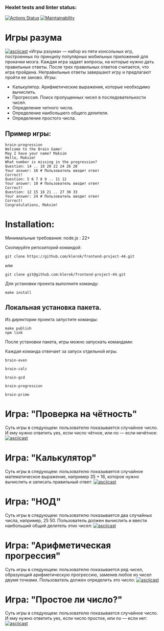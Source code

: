 ### Hexlet tests and linter status:
[![Actions Status](https://github.com/klerok/frontend-project-44/actions/workflows/hexlet-check.yml/badge.svg)](https://github.com/klerok/frontend-project-44/actions)
[![Maintainability](https://api.codeclimate.com/v1/badges/36910958775d0a3669f4/maintainability)](https://codeclimate.com/github/klerok/frontend-project-44/maintainability)

# Игры разума
[![asciicast](https://asciinema.org/a/bSEayjgsy75d8HbBl8jSggpGq.svg)](https://asciinema.org/a/bSEayjgsy75d8HbBl8jSggpGq)
«Игры разума» — набор из пяти консольных игр, построенных по принципу популярных мобильных приложений для прокачки мозга. Каждая игра задает вопросы, на которые нужно дать правильные ответы. После трех правильных ответов считается, что игра пройдена. Неправильные ответы завершают игру и предлагают пройти ее заново. Игры:

- Калькулятор. Арифметические выражения, которые необходимо вычислить.
- Прогрессия. Поиск пропущенных чисел в последовательности чисел.
- Определение четного числа.
- Определение наибольшего общего делителя.
- Определение простого числа.

## Пример игры:
```
brain-progression
Welcome to the Brain Game!
May I have your name? Maksim
Hello, Maksim!
What number is missing in the progression?
Question: 14 .. 18 20 22 24 26 28
Your answer: 16 # Пользователь вводит ответ
Correct!
Question: 5 6 7 8 9 .. 11 12
Your answer: 10 # Пользователь вводит ответ
Correct!
Question: 12 15 18 21 .. 27 30 33
Your answer: 24 # Пользователь вводит ответ
Correct!
Congratulations, Maksim!
```
# Installation:
Минимальные требования: node.js : 22+

Скопируйте репозиторий командой:
```
git clone https://github.com/klerok/frontend-project-44.git
```
или
```
git clone git@github.com:klerok/frontend-project-44.git
```

Для установки проекта выполните команду:
```
make install
```
## Локальная установка пакета.
Из директории проекта запустите команды:
```
make publish
npm link
```
После установки пакета, игры можно запускать командами:

Каждая команда отвечает за запуск отдельной игры.
```
brain-even
```
```
brain-calc
```
```
brain-gcd
```
```
brain-progression
```
```
brain-prime
```

# Игра: "Проверка на чётность"
Суть игры в следующем: пользователю показывается случайное число. И ему нужно ответить yes, если число чётное, или no — если нечётное:
[![asciicast](https://asciinema.org/a/IfLEU7TSfxpQJIviGevPnDyVh.svg)](https://asciinema.org/a/IfLEU7TSfxpQJIviGevPnDyVh)

# Игра: "Калькулятор"
Суть игры в следующем: пользователю показывается случайное математическое выражение, например 35 + 16, которое нужно вычислить и записать правильный ответ:
[![asciicast](https://asciinema.org/a/dbFlh5Rc0YVjf8XQ7NefgcvLk.svg)](https://asciinema.org/a/dbFlh5Rc0YVjf8XQ7NefgcvLk)

# Игра: "НОД"
Суть игры в следующем: пользователю показывается два случайных числа, например, 25 50. Пользователь должен вычислить и ввести наибольший общий делитель этих чисел:
[![asciicast](https://asciinema.org/a/8w74Z425PpOrainKeCKLv1LRL.svg)](https://asciinema.org/a/8w74Z425PpOrainKeCKLv1LRL)

# Игра: "Арифметическая прогрессия"
Суть игры в следующем: пользователю показывается ряд чисел, образующий арифметическую прогрессию, заменив любое из чисел двумя точками. Пользователь должен определить это число:
[![asciicast](https://asciinema.org/a/ft2XZK3jTweQIMX5v33PaDb4M.svg)](https://asciinema.org/a/ft2XZK3jTweQIMX5v33PaDb4M)

# Игра: "Простое ли число?"
Суть игры в следующем: пользователю показывается случайное число. И ему нужно ответить yes, если число простое, или no — если нет:
[![asciicast](https://asciinema.org/a/qfJEk0z0IzrNEl4dqx75tCIXg.svg)](https://asciinema.org/a/qfJEk0z0IzrNEl4dqx75tCIXg)